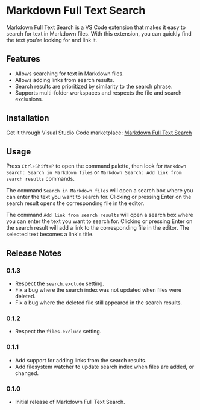 # Markdown Full Text Search

Markdown Full Text Search is a VS Code extension that makes it easy to search for text in Markdown files. With this extension, you can quickly find the text you're looking for and link it.

## Features

- Allows searching for text in Markdown files.
- Allows adding links from search results.
- Search results are prioritized by similarity to the search phrase.
- Supports multi-folder workspaces and respects the file and search exclusions.

## Installation

Get it through Visual Studio Code marketplace: [Markdown Full Text Search](https://marketplace.visualstudio.com/items?itemName=AlexandriteSoftware.markdown-search)

## Usage

Press `Ctrl+Shift+P` to open the command palette, then look for `Markdown Search: Search in Markdown files` or `Markdown Search: Add link from search results` commands.

The command `Search in Markdown files` will open a search box where you can enter the text you want to search for. Clicking or pressing Enter on the search result opens the corresponding file in the editor.

The command `Add link from search results` will open a search box where you can enter the text you want to search for. Clicking or pressing Enter on the search result will add a link to the corresponding file in the editor. The selected text becomes a link's title.

## Release Notes

### 0.1.3

- Respect the `search.exclude` setting.
- Fix a bug where the search index was not updated when files were deleted.
- Fix a bug where the deleted file still appeared in the search results.

### 0.1.2

- Respect the `files.exclude` setting.

### 0.1.1

- Add support for adding links from the search results.
- Add filesystem watcher to update search index when files are added, or changed.

### 0.1.0

- Initial release of Markdown Full Text Search.
